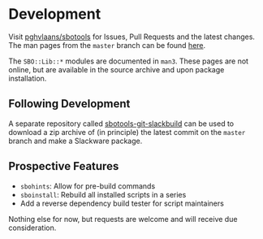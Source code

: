 # Development

Visit [pghvlaans/sbotools](https://github.com/pghvlaans/sbotools) for Issues, Pull Requests and the latest changes. The man pages from the `master` branch can be found [here](/sbotools/man/post-release/).

The `SBO::Lib::*` modules are documented in `man3`. These pages are not online, but are available in the source archive and upon package installation.

## Following Development

A separate repository called [sbotools-git-slackbuild](https://github.com/pghvlaans/sbotools-git-slackbuild) can be used to download a zip archive of (in principle) the latest commit on the `master` branch and make a Slackware package.

## Prospective Features

* `sbohints`: Allow for pre-build commands
* `sboinstall`: Rebuild all installed scripts in a series
* Add a reverse dependency build tester for script maintainers

Nothing else for now, but requests are welcome and will receive due consideration.
